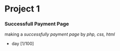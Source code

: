 # Project 1
### Successfull Payment Page

making a _successfully payment page_ by *php, css, html*
* day [1/100]
